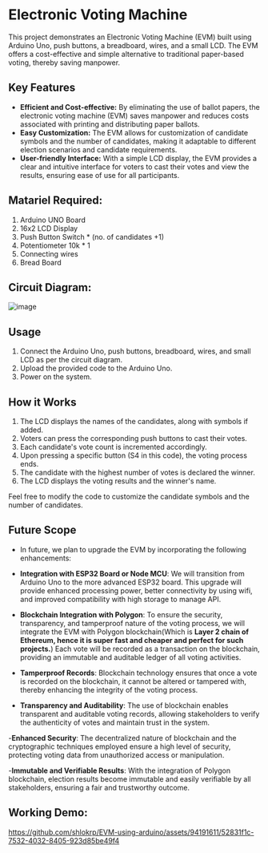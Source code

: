 # Electronic Voting Machine

This project demonstrates an Electronic Voting Machine (EVM) built using Arduino Uno, push buttons, a breadboard, wires, and a small LCD. The EVM offers a cost-effective and simple alternative to traditional paper-based voting, thereby saving manpower.

## Key Features

- **Efficient and Cost-effective:** By eliminating the use of ballot papers, the electronic voting machine (EVM) saves manpower and reduces costs associated with printing and distributing paper ballots.
- **Easy Customization:** The EVM allows for customization of candidate symbols and the number of candidates, making it adaptable to different election scenarios and candidate requirements.
- **User-friendly Interface:** With a simple LCD display, the EVM provides a clear and intuitive interface for voters to cast their votes and view the results, ensuring ease of use for all participants.
## Matariel Required: 
1)  Arduino UNO Board
2)  16x2 LCD Display
3)  Push Button Switch * (no. of candidates +1)
4)  Potentiometer 10k * 1
5)  Connecting wires
6)  Bread Board
   
## Circuit Diagram: 
![image](https://github.com/shlokrp/EVM-using-arduino/assets/94191611/fca2769b-9356-4e5e-9509-31bb38f12201)

## Usage

1. Connect the Arduino Uno, push buttons, breadboard, wires, and small LCD as per the circuit diagram.
2. Upload the provided code to the Arduino Uno.
3. Power on the system.

## How it Works

1. The LCD displays the names of the candidates, along with symbols if added.
2. Voters can press the corresponding push buttons to cast their votes.
3. Each candidate's vote count is incremented accordingly.
4. Upon pressing a specific button (S4 in this code), the voting process ends.
5. The candidate with the highest number of votes is declared the winner.
6. The LCD displays the voting results and the winner's name.

Feel free to modify the code to customize the candidate symbols and the number of candidates.

## Future Scope
- In future, we plan to upgrade the EVM by incorporating the following enhancements:

- **Integration with ESP32 Board or Node MCU**: We will transition from Arduino Uno to the more advanced ESP32 board. This upgrade will provide enhanced processing power, better connectivity by using wifi, and improved compatibility with high storage to manage API.

- **Blockchain Integration with Polygon**: To ensure the security, transparency, and tamperproof nature of the voting process, we will integrate the EVM with Polygon blockchain(Which is **Layer 2 chain of Ethereum, hence it is super fast and cheaper and perfect for such projects.**) Each vote will be recorded as a transaction on the blockchain, providing an immutable and auditable ledger of all voting activities.

- **Tamperproof Records**: Blockchain technology ensures that once a vote is recorded on the blockchain, it cannot be altered or tampered with, thereby enhancing the integrity of the voting process.

- **Transparency and Auditability**: The use of blockchain enables transparent and auditable voting records, allowing stakeholders to verify the authenticity of votes and maintain trust in the system.

-**Enhanced Security**: The decentralized nature of blockchain and the cryptographic techniques employed ensure a high level of security, protecting voting data from unauthorized access or manipulation.

-**Immutable and Verifiable Results**: With the integration of Polygon blockchain, election results become immutable and easily verifiable by all stakeholders, ensuring a fair and trustworthy outcome.


## Working Demo:


https://github.com/shlokrp/EVM-using-arduino/assets/94191611/52831f1c-7532-4032-8405-923d85be49f4




